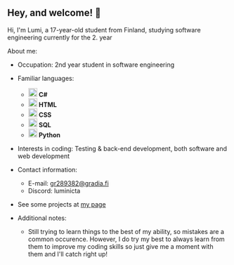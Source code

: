 
## Hey, and welcome! 👋

Hi, I'm Lumi, a 17-year-old student from Finland, studying software engineering currently for the 2. year 

About me:

- Occupation: 2nd year student in software engineering
  
- Familiar languages: 
  - <img src="https://cdn.jsdelivr.net/gh/devicons/devicon/icons/csharp/csharp-original.svg" width="20" alt="C# Icon"/> **C#**
  - <img src="https://cdn.jsdelivr.net/gh/devicons/devicon/icons/html5/html5-original.svg" width="20" alt="HTML Icon"/> **HTML**
  - <img src="https://cdn.jsdelivr.net/gh/devicons/devicon/icons/css3/css3-original.svg" width="20" alt="CSS Icon"/> **CSS**
  - <img src="https://cdn.jsdelivr.net/gh/devicons/devicon/icons/mysql/mysql-original.svg" width="20" alt="SQL Icon"/> **SQL**
  - <img src="https://cdn.jsdelivr.net/gh/devicons/devicon/icons/python/python-original.svg" width="20" alt="Python Icon"/> **Python**

- Interests in coding: Testing & back-end development, both software and web development
  
- Contact information:
  - E-mail: gr289382@gradia.fi
  - Discord: luminicta
      
- See some projects at [my page](https://luminicta.github.io)

- Additional notes:
  - Still trying to learn things to the best of my ability, so mistakes are a common occurence. However, I do try my best to always learn from them to improve my coding skills so just give me a moment with them and I'll catch right up!
